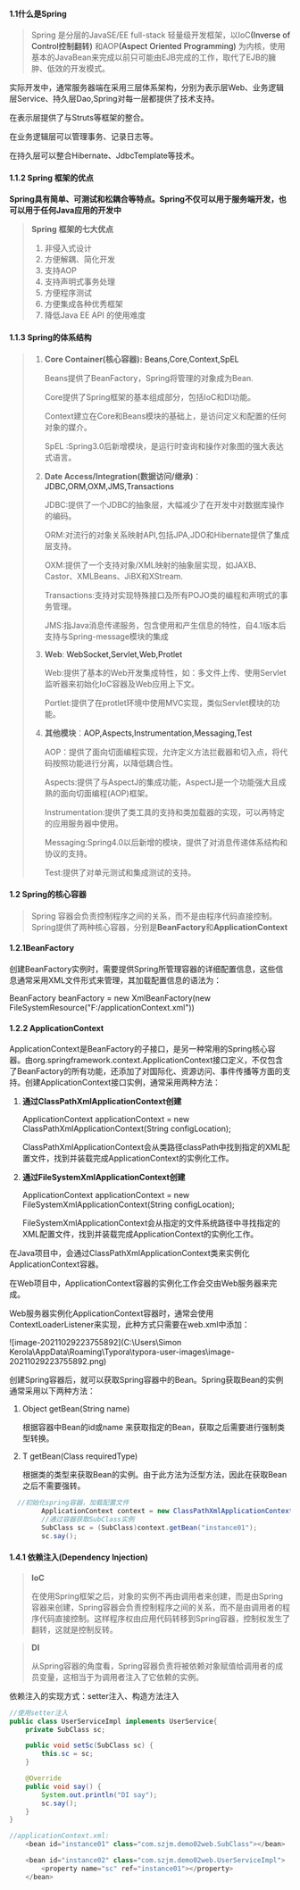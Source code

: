  #### 1.1什么是Spring

> Spring 是分层的JavaSE/EE full-stack 轻量级开发框架，以IoC<a>(Inverse of Control控制翻转)</a> 和AOP<a>(Aspect Oriented Programming)</a> 为内核，使用基本的JavaBean来完成以前只可能由EJB完成的工作，取代了EJB的臃肿、低效的开发模式。

实际开发中，通常服务器端在采用三层体系架构，分别为表示层Web、业务逻辑层Service、持久层Dao,Spring对每一层都提供了技术支持。 

在表示层提供了与Struts等框架的整合。

在业务逻辑层可以管理事务、记录日志等。

在持久层可以整合Hibernate、JdbcTemplate等技术。

#### 1.1.2 Spring 框架的优点

**Spring具有简单、可测试和松耦合等特点。Spring不仅可以用于服务端开发，也可以用于任何Java应用的开发中**

> **Spring 框架的七大优点**
>
> 1. 非侵入式设计
> 2. 方便解耦、简化开发
> 3. 支持AOP
> 4. 支持声明式事务处理
> 5. 方便程序测试
> 6. 方便集成各种优秀框架
> 7. 降低Java EE API 的使用难度

#### 1.1.3 Spring的体系结构

> 1. **Core Container(核心容器):** <a>Beans,Core,Context,SpEL</a> 
>
>    Beans提供了BeanFactory，Spring将管理的对象成为Bean.
>
>    Core提供了Spring框架的基本组成部分，包括IoC和DI功能。
>
>    Context建立在Core和Beans模块的基础上，是访问定义和配置的任何对象的媒介。
>
>    SpEL :Spring3.0后新增模块，是运行时查询和操作对象图的强大表达式语言。
>
> 2. **Date Access/Integration(数据访问/继承)**：<a>JDBC,ORM,OXM,JMS,Transactions</a>
>
>    JDBC:提供了一个JDBC的抽象层，大幅减少了在开发中对数据库操作的编码。
>
>    ORM:对流行的对象关系映射API,包括JPA,JDO和Hibernate提供了集成层支持。
>
>    OXM:提供了一个支持对象/XML映射的抽象层实现，如JAXB、Castor、XMLBeans、JiBX和XStream.
>
>    Transactions:支持对实现特殊接口及所有POJO类的编程和声明式的事务管理。
>
>    JMS:指Java消息传递服务，包含使用和产生信息的特性，自4.1版本后支持与Spring-message模块的集成
>
> 3. **Web**: <a>WebSocket,Servlet,Web,Protlet</a>
>
>    Web:提供了基本的Web开发集成特性，如：多文件上传、使用Servlet监听器来初始化IoC容器及Web应用上下文。
>
>    Portlet:提供了在protlet环境中使用MVC实现，类似Servlet模块的功能。
>
> 4. **其他模块**：<a>AOP,Aspects,Instrumentation,Messaging,Test</a>
>
>    AOP：提供了面向切面编程实现，允许定义方法拦截器和切入点，将代码按照功能进行分离，以降低耦合性。
>
>    Aspects:提供了与AspectJ的集成功能，AspectJ是一个功能强大且成熟的面向切面编程(AOP)框架。
>
>    Instrumentation:提供了类工具的支持和类加载器的实现，可以再特定的应用服务器中使用。
>
>    Messaging:Spring4.0以后新增的模块，提供了对消息传递体系结构和协议的支持。
>
>    Test:提供了对单元测试和集成测试的支持。

#### 1.2 Spring的核心容器

> Spring 容器会负责控制程序之间的关系，而不是由程序代码直接控制。Spring提供了两种核心容器，分别是**BeanFactory**和**ApplicationContext**

#### 1.2.1BeanFactory

创建BeanFactory实例时，需要提供Spring所管理容器的详细配置信息，这些信息通常采用XML文件形式来管理，其加载配置信息的语法为：

<a>BeanFactory beanFactory = new XmlBeanFactory(new FileSystemResource("F:/applicationContext.xml"))</a>

#### 1.2.2 ApplicationContext

ApplicationContext是BeanFactory的子接口，是另一种常用的Spring核心容器。由org.springframework.context.ApplicationContext接口定义，不仅包含了BeanFactory的所有功能，还添加了对国际化、资源访问、事件传播等方面的支持。创建ApplicationContext接口实例，通常采用两种方法：

1. **通过ClassPathXmlApplicationContext创建**

   <a>ApplicationContext applicationContext = new ClassPathXmlApplicationContext(String configLocation);</a>

   ClassPathXmlApplicationContext会从类路径classPath中找到指定的XML配置文件，找到并装载完成ApplicationContext的实例化工作。

2. **通过FileSystemXmlApplicationContext创建**

   <a>ApplicationContext applicationContext = new FileSystemXmlApplicationContext(String configLocation);</a>

   FileSystemXmlApplicationContext会从指定的文件系统路径中寻找指定的XML配置文件，找到并装载完成ApplicationContext的实例化工作。

在Java项目中，会通过ClassPathXmlApplicationContext类来实例化ApplicationContext容器。

在Web项目中，ApplicationContext容器的实例化工作会交由Web服务器来完成。

Web服务器实例化ApplicationContext容器时，通常会使用ContextLoaderListener来实现，此种方式只需要在web.xml中添加：

![image-20211029223755892](C:\Users\Simon Kerola\AppData\Roaming\Typora\typora-user-images\image-20211029223755892.png)

创建Spring容器后，就可以获取Spring容器中的Bean。Spring获取Bean的实例通常采用以下两种方法：

1. <a>Object getBean(String name)</a>

   根据容器中Bean的id或name 来获取指定的Bean，获取之后需要进行强制类型转换。

2. <a><T> T getBean(Class<T> requiredType)</a> 

   根据类的类型来获取Bean的实例。由于此方法为泛型方法，因此在获取Bean之后不需要强转。

```java
  //初始化spring容器，加载配置文件
        ApplicationContext context = new ClassPathXmlApplicationContext("applicationContext.xml");
        //通过容器获取SubClass实例
        SubClass sc = (SubClass)context.getBean("instance01");
        sc.say();
```

#### 1.4.1 依赖注入(Dependency Injection)

> **IoC**
>
> 在使用Spring框架之后，对象的实例不再由调用者来创建，而是由Spring容器来创建，Spring容器会负责控制程序之间的关系，而不是由调用者的程序代码直接控制。这样程序权由应用代码转移到Spring容器，控制权发生了翻转，这就是控制反转。

> **DI**
>
> 从Spring容器的角度看，Spring容器负责将被依赖对象赋值给调用者的成员变量，这相当于为调用者注入了它依赖的实例。

依赖注入的实现方式：setter注入、构造方法注入

```java
//使用setter注入
public class UserServiceImpl implements UserService{
    private SubClass sc;

    public void setSc(SubClass sc) {
        this.sc = sc;
    }

    @Override
    public void say() {
        System.out.println("DI say");
        sc.say();
    }
}

//applicationContext.xml:
	<bean id="instance01" class="com.szjm.demo02web.SubClass"></bean>

    <bean id="instance02" class="com.szjm.demo02web.UserServiceImpl">
        <property name="sc" ref="instance01"></property>
    </bean>
```

